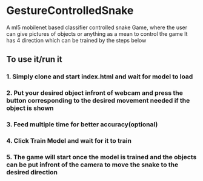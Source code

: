 # GestureControlledSnake
A ml5 mobilenet based classifier controlled snake Game, where the user can give pictures of objects or anything as a mean to control the game
It has 4 direction which can be trained by the steps below

## To use it/run it 
### 1. Simply clone and start index.html and wait for model to load
### 2. Put your desired object infront of webcam and press the button corresponding to the desired movement needed if the object is shown
### 3. Feed multiple time for better accuracy(optional)
### 4. Click Train Model and wait for it to train
### 5. The game will start once the model is trained and the objects can be put infront of the camera to move the snake to the desired direction

